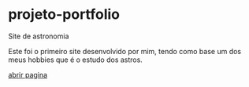 # projeto-portfolio
Site  de astronomia

Este foi o primeiro site desenvolvido por mim, tendo como base um dos meus hobbies que é o estudo dos astros.

<a href="https://inesjb167.github.io/projeto-portfolio/index.html">abrir pagina</a >